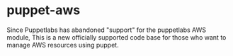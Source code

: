# puppet-aws
Since Puppetlabs has abandoned "support" for the puppetlabs AWS module, This is a new officially supported code base for those who want to manage AWS resources using puppet. 
